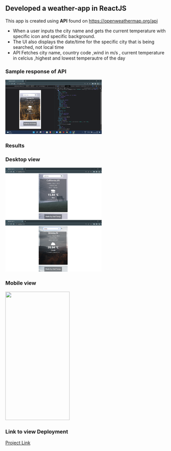 ## Developed a weather-app in ReactJS

This app is created using **API** found on https://openweathermap.org/api 
<ul>
<li>When a user inputs the city name and gets the current temperature with specific icon and specific background.</li>
<li>The UI also displays the date/time for the specific city that is being searched, not local time</li>
<li>API Fetches city name, country code ,wind in m/s , current temperature in celcius ,highest and lowest temperautre of the day</li>
</ul>

### Sample response of API
<img src="./src/sample_response/sample_response.png" width="300">

### Results

### Desktop view

<img src="./src/sample_response/California.png" width="300">
<br/>
<img src="./src/sample_response/Shimla.png" width="300">


### Mobile view

<img src="./src/sample_response/mobile.png" height="400" width="200">

### Link to view Deployment

[Project Link](https://atultnj21.github.io/weather-app/)